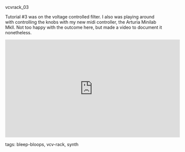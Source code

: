 vcvrack_03

<p>Tutorial #3 was on the voltage controlled filter. I also was playing around with controlling the knobs with my
new midi controller, the Arturia Minilab MkII. Not too happy with the outcome here, but made a video to document it
nonetheless.</p>

<iframe width="560" height="315" src="https://www.youtube.com/embed/BOrdMWRsNs0" frameborder="0" allow="accelerometer; autoplay; clipboard-write; encrypted-media; gyroscope; picture-in-picture" allowfullscreen></iframe>

tags: bleep-bloops, vcv-rack, synth

